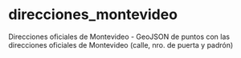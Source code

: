 # direcciones_montevideo
Direcciones oficiales de Montevideo - GeoJSON de puntos con las direcciones oficiales de Montevideo (calle, nro. de puerta y padrón)
